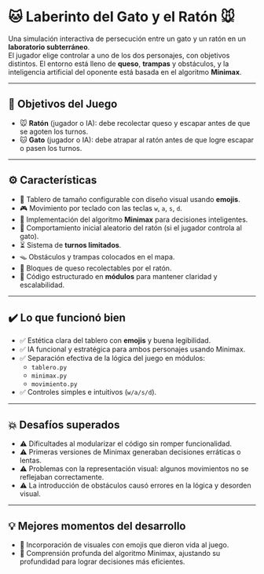 # 🐱 Laberinto del Gato y el Ratón 🐭

Una simulación interactiva de persecución entre un gato y un ratón en un **laboratorio subterráneo**.  
El jugador elige controlar a uno de los dos personajes, con objetivos distintos. El entorno está lleno de **queso**, **trampas** y obstáculos, y la inteligencia artificial del oponente está basada en el algoritmo **Minimax**.

---

## 🎯 Objetivos del Juego

- 🐭 **Ratón** (jugador o IA): debe recolectar queso y escapar antes de que se agoten los turnos.
- 🐱 **Gato** (jugador o IA): debe atrapar al ratón antes de que logre escapar o pasen los turnos.

---

## ⚙️ Características

- 🔲 Tablero de tamaño configurable con diseño visual usando **emojis**.
- 🎮 Movimiento por teclado con las teclas `w`, `a`, `s`, `d`.
- 🧠 Implementación del algoritmo **Minimax** para decisiones inteligentes.
- 🎲 Comportamiento inicial aleatorio del ratón (si el jugador controla al gato).
- ⏳ Sistema de **turnos limitados**.
- 🪤 Obstáculos y trampas colocados en el mapa.
- 🧀 Bloques de queso recolectables por el ratón.
- 📁 Código estructurado en **módulos** para mantener claridad y escalabilidad.

---

## ✔️ Lo que funcionó bien

- ✅ Estética clara del tablero con **emojis** y buena legibilidad.
- ✅ IA funcional y estratégica para ambos personajes usando Minimax.
- ✅ Separación efectiva de la lógica del juego en módulos:
  - `tablero.py`
  - `minimax.py`
  - `movimiento.py`
- ✅ Controles simples e intuitivos (`w/a/s/d`).

---

## 💥 Desafíos superados

- ⚠️ Dificultades al modularizar el código sin romper funcionalidad.
- ⚠️ Primeras versiones de Minimax generaban decisiones erráticas o lentas.
- ⚠️ Problemas con la representación visual: algunos movimientos no se reflejaban correctamente.
- ⚠️ La introducción de obstáculos causó errores en la lógica y desorden visual.

---

## 💡 Mejores momentos del desarrollo

- 🎨 Incorporación de visuales con emojis que dieron vida al juego.
- 🧠 Comprensión profunda del algoritmo Minimax, ajustando su profundidad para lograr decisiones más eficientes.

